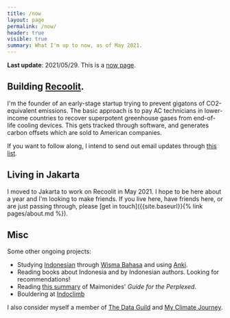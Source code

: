 ```yaml
---
title: /now
layout: page
permalink: /now/
header: true
visible: true
summary: What I'm up to now, as of May 2021.
---
```


**Last update**: 2021/05/29. This is a [now page](https://nownownow.com/about).

## Building [Recoolit](https://recoolit.com).

I'm the founder of an early-stage startup trying to prevent gigatons of CO2-equivalent emissions. The basic approach is to pay AC technicians in lower-income countries to recover superpotent greenhouse gases from end-of-life cooling devices. This gets tracked through software, and generates carbon offsets which are sold to American companies.

If you want to follow along, I intend to send out email updates through [this list](https://buttondown.email/recoolit).

## Living in Jakarta

I moved to Jakarta to work on Recoolit in May 2021. I hope to be here about a year and I'm looking to make friends. If you live here, have friends here, or are just passing through, please [get in touch]({{site.baseurl}}{% link pages/about.md %}).

## Misc

Some other ongoing projects:
* Studying [Indonesian](https://en.wikipedia.org/wiki/Indonesian_language) through [Wisma Bahasa](https://www.wisma-bahasa.com/) and using [Anki](https://apps.ankiweb.net/).
* Reading books about Indonesia and by Indonesian authors. Looking for recommendations!
* Reading [this summary](https://amzn.to/3hZNn7R) of Maimonides' *Guide for the Perplexed*.
* Bouldering at [Indoclimb](https://www.indoclimb.com/)

I also consider myself a member of [The Data Guild](https://www.thedataguild.com/) and [My Climate Journey](https://www.myclimatejourney.co/).

